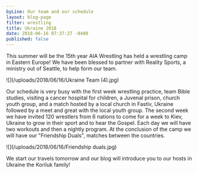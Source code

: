 ```yaml
---
byLine: Our team and our schedule
layout: blog-page
filter: wrestling
title: Ukraine 2018
date: 2018-06-16 07:37:27 -0400
published: false
---
```

This summer will be the 15th year AIA Wrestling has held a wrestling camp in Eastern Europe! We have been blessed to partner with Reality Sports, a ministry out of Seattle, to help form our team.

![](/uploads/2018/06/16/Ukraine Team (4).jpg)

Our schedule is very busy with the first week wrestling practice, team Bible studies, visiting a cancer hospital for children, a Juvenal prison, church youth group, and a match hosted by a local church in Fastiv, Ukraine followed by a meet and great with the local youth group. The second week we have invited 120 wrestlers from 6 nations to come for a week to Kiev, Ukraine to grow in their sport and to hear the Gospel. Each day we will have two workouts and then a nightly program. At the conclusion of the camp we will have our "Friendship Duals", matches between the countries.

![](/uploads/2018/06/16/Friendship duals.jpg)

We start our travels tomorrow and our blog will introduce you to our hosts in Ukraine the Koriluk family!